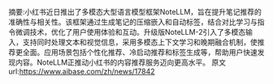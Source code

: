 摘要:小红书近日推出了多模态大型语言模型框架NoteLLM，旨在提升笔记推荐的准确性与相关性。该框架通过生成笔记的压缩嵌入和自动标签，结合对比学习与指令微调技术，优化了用户使用体验和互动。升级版NoteLLM-2引入了多模态输入，支持同时处理文本和视觉信息，采用多模态上下文学习和晚期融合机制，使推荐更全面。应用场景包括个性化推荐、冷启动推荐和标签生成等，帮助用户快速发现内容。NoteLLM正推动小红书的内容推荐服务迈向更高水平。
原文url:https://www.aibase.com/zh/news/17842